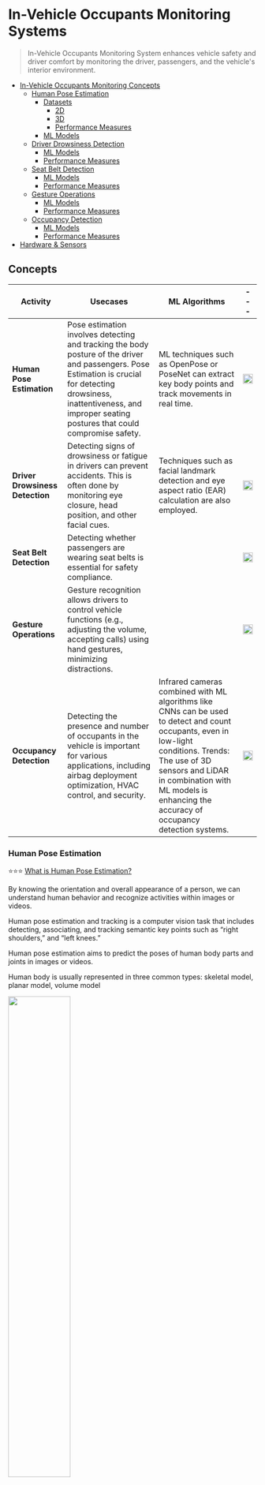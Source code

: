 # In-Vehicle Occupants Monitoring Systems 

> In-Vehicle Occupants Monitoring System enhances vehicle safety and driver comfort by monitoring the driver, passengers, and the vehicle's interior environment.

- [In-Vehicle Occupants Monitoring Concepts]()
  - [Human Pose Estimation]()
    - [Datasets]()
        - [2D]()
        - [3D]() 
        - [Performance Measures]()
    - [ML Models]() 
  - [Driver Drowsiness Detection]()
    - [ML Models]()
    - [Performance Measures]()
  - [Seat Belt Detection]()
    - [ML Models]()
    - [Performance Measures]()
  - [Gesture Operations]()
    - [ML Models]()
    - [Performance Measures]()
  - [Occupancy Detection]()
    - [ML Models]()
    - [Performance Measures]()
- [Hardware & Sensors]()

## Concepts

|Activity|Usecases|ML Algorithms|---|
|---|---|----|---|
|<h4>Human Pose Estimation</h4>|Pose estimation involves detecting and tracking the body posture of the driver and passengers. Pose Estimation is crucial for detecting drowsiness, inattentiveness, and improper seating postures that could compromise safety.|ML techniques such as OpenPose or PoseNet can extract key body points and track movements in real time.|<img src="https://i.ytimg.com/vi/UZqpqNsC84Y/maxresdefault.jpg" height="100%" width="100%" />|
|<h4>Driver Drowsiness Detection</h4>|Detecting signs of drowsiness or fatigue in drivers can prevent accidents. This is often done by monitoring eye closure, head position, and other facial cues.|Techniques such as facial landmark detection and eye aspect ratio (EAR) calculation are also employed.|<img src="https://external-content.duckduckgo.com/iu/?u=https%3A%2F%2Ftse4.mm.bing.net%2Fth%3Fid%3DOIP.RIr16UO7ARQ5D8_VCVvZ1gHaEI%26pid%3DApi&f=1&ipt=aa767fe26e25db3d7104b9e95e308e4a9193b0614f872cc70114d2385f370a8f&ipo=images" height="100%" width="100%" />|
|<h4>Seat Belt Detection</h4>|Detecting whether passengers are wearing seat belts is essential for safety compliance.||<img src="https://external-content.duckduckgo.com/iu/?u=https%3A%2F%2Ftse1.mm.bing.net%2Fth%3Fid%3DOIP.0-RyrIz-nyseQz8rCDSiowHaEK%26pid%3DApi&f=1&ipt=04a9f1a12558f608e4b8f26691bcabb3a09fd0bf084ebfecc1593a4c56095eb5&ipo=images" height="100%" width="100%" />|
|<h4>Gesture Operations</h4>|Gesture recognition allows drivers to control vehicle functions (e.g., adjusting the volume, accepting calls) using hand gestures, minimizing distractions.||<img src="https://how2electronics.com/wp-content/uploads/2020/01/Gesture-Recognition-and-Its-Application-in-Machine-Learning-1000x528.jpg" height="100%" width="100%" />|
|<h4>Occupancy Detection</h4>|Detecting the presence and number of occupants in the vehicle is important for various applications, including airbag deployment optimization, HVAC control, and security.|Infrared cameras combined with ML algorithms like CNNs can be used to detect and count occupants, even in low-light conditions. Trends: The use of 3D sensors and LiDAR in combination with ML models is enhancing the accuracy of occupancy detection systems.|<img src="https://www.ai-online.com/wp-content/uploads/2020/05/Xperi-Corporation-announced-that-its-in-cabin-monitoring-solution-1024x572.jpg" height="100%" width="100%" />|

### Human Pose Estimation

:star::star::star: [What is Human Pose Estimation?](https://softwaremill.com/human-pose-estimation-2023-guide/)

By knowing the orientation and overall appearance of a person, we can understand human behavior and recognize activities within images or videos.

Human pose estimation and tracking is a computer vision task that includes detecting, associating, and tracking semantic key points such as “right shoulders,” and “left knees.”

Human pose estimation aims to predict the poses of human body parts and joints in images or videos.

Human body is usually represented in three common types: skeletal model, planar model, volume model

<img src="https://viso.ai/wp-content/uploads/2021/01/human-pose-model.jpg" width="50%" height="50%" />

#### ML Models

Deep Learning based Pose Detection methods

|Year|Model|Model Category|Model Description|Model Architecture|Research Paper|Code|Benchmarks|
|---|---|---|---|---|---|---|---|
|2016|OpenPose|Pose Estimation| Bottom-up apprach |Multi-person detection for human pose estimation, useful for driver monitoring.|Part Affinity Fields (PAFs) and CNNs||[Understanding OpenPose (with code reference)— Part 1](https://medium.com/analytics-vidhya/understanding-openpose-with-code-reference-part-1-b515ba0bbc73)|
|2019|HRNet|Bottom-up pose estimation (CVPR 2021)||[Pytorch Implementation](https://github.com/leoxiaobin/deep-high-resolution-net.pytorch)||||
|2024|[HoT - Hourglass Tokenizer for Efficient Transformer-Based 3D Human Pose Estimation (CVPR 2024)](https://github.com/NationalGAILab/HoT)|||||||
||Deep Pose|||||||
||PoseNet|||||||
||Dense Pose|||||||
|||||||||

[Pose Estimation Leaderboard](https://paperswithcode.com/task/pose-estimation)

### Driver Drowsiness Detection

Techniques used to identify drowsiness,

- Behavioural Parameter-Based Techniques: Measures driver’s fatigue through behavioural parameters of the driver, such as eye closure ratio, eye blinking, head position, facial expressions, and yawning.

Percentage of Eye Closures (PERCLOS) are one of the most commonly used metrics in detecting drowsiness based on eye state observation. PERCLOS is the ratio of eye closure over a period, and then on the result of PERCLOS, eyes are referred to as open or closed.
Yawning-based detection systems analyse the variations in the geometric shape of the mouth of a drowsy driver, such as the broader opening of the mouth, lip position, etc. Behavioural-based techniques use cameras and computer vision techniques to extract behavioural features.

- Vehicular Parameters-Based Techniques: Vehicular parameter-based methods try to detect driver fatigue based on vehicular features such as frequent lane-changing patterns, vehicle speed variability, steering wheel angle, steering wheel grip force, etc

- Eye Aspect Ratio (EAR)  

EAR is a widely used metric for measuring eye-opening and is commonly used in facial expression analysis, eye tracking, and driver drowsiness detection systems. EAR is calculated by measuring the ratio of the distance between the vertical landmarks of the eye (the upper and lower eyelids) to the distance between the horizontal landmarks of the eye.

<img src="https://www.ijraset.com/images/text_version_uploads/imag%201_29670.png" />

## Datasets

- Near-Infrared (IR) Images 
- Depth images (RGB-D) which provide explicit 3D information
- Multiple RGB images from different views to address occlusion challenges

<img src="https://cdn.prod.website-files.com/5d7b77b063a9066d83e1209c/62dfe3c6b83ee8a71aeadf54_IN%20TEXT%20ASSET-6.jpg" width="50%" height="50%"/>

### 2D

[MPII Human Pose Dataset](http://human-pose.mpi-inf.mpg.de/)


### 3D



HIVE (Human In VEhicles) provides RGB and NIR in-vehicle image pairs with ground-truth 2D and 3D pose and shape annotations

A synthetic dataset consists of synthesized humans with different shapes and poses in vehicels.

[Drive&Act](https://driveandact.com/): A Multi-Modal Dataset for Fine-Grained Driver Behavior Recognition in Autonomous Vehicles

dataset features twelve hours and over 9.6 million frames of people engaged in distractive activities during both, manual and automated driving. We capture color, infrared, depth and 3D body pose information from six views and densely label the videos with a hierarchical annotation scheme, resulting in 83 categories. 

### Performance Measures

[PCK - Percentage of Correct Keypoints](https://softwaremill.com/human-pose-estimation-2023-guide/)
[OKS - Object Keypoint Similarity](https://softwaremill.com/human-pose-estimation-2023-guide/)

This metric is used in the MPII dataset, where the detected joint is considered correct when the distance between the predicted location and the true location is within a certain threshold.

MPJPE
PA-MPJPE

## ML Models

Classical Human Pose Estimation solutions are based on classical Computer Vision, with a focus on parts and changes in colors and contrast. In the past few years, this area has been dominated by deep learning solutions distinguished into two branches,

- Top-down approaches: firstly performing person detection and then regressing key points within the chosen bounding box. 
- Bottom-up appraches: Estimate each body joint first and then group them to form a unique pose. Bottom-up approaches produce multiple skeletons at once, so they are often faster and more suitable for real-time solutions and also perform better in crowd scenes for multi person pose estimation.

Deep Learning based Pose Detection methods



|Year|Model|Model Category|Model Description|Model Architecture|Research Paper|Code|Benchmarks|
|---|---|---|---|---|---|---|---|
|2016|OpenPose|Pose Estimation| Bottom-up apprach |Multi-person detection for human pose estimation, useful for driver monitoring.|Part Affinity Fields (PAFs) and CNNs|||
|2019|HRNet|Bottom-up pose estimation (CVPR 2021)||[Pytorch Implementation](https://github.com/leoxiaobin/deep-high-resolution-net.pytorch)||||
|2021|Transformer Sequence Modeling||Transformer architecture applied to gesture recognition and pose estimation.|||||
|2024|[HoT - Hourglass Tokenizer for Efficient Transformer-Based 3D Human Pose Estimation (CVPR 2024)](https://github.com/NationalGAILab/HoT)|||||||
|||||||||

## Hardware & Sensors

- Cameras: High-resolution RGB cameras are used for tasks like pose estimation, gesture recognition, and occupancy detection. These cameras provide real-time video feeds, which are processed by ML models to detect and track objects and behaviors.
- Infrared (IR) Cameras: Used for low-light or night-time monitoring, particularly for tasks like drowsiness detection and occupancy detection. IR cameras work by detecting infrared radiation, which is emitted by all objects with a temperature above absolute zero.
- LiDAR: LiDAR sensors use laser beams to create detailed 3D maps of the vehicle's interior, aiding in accurate occupancy detection and pose estimation. These sensors are particularly useful in low-visibility conditions.
- Ultrasonic Sensors: Used for proximity detection and occupant classification. They emit sound waves and measure the time taken for the echo to return, helping in detecting objects and their distance from the sensor.
- Radar Sensors: Radar is employed for detecting the presence and motion of occupants, as well as monitoring heart rate and respiration for drowsiness detection.

https://electronicsmaker.com/detecting-vehicle-occupancy-with-mmwave-sensors

### Credits
- [A Systematic Review of Recent Deep Learning Approaches for 3D Human Pose Estimation](https://www.mdpi.com/2313-433X/9/12/275)
- [Driver Drowsiness Detection System using Deep Learning](https://www.ijraset.com/research-paper/driver-drowsiness-detection-system-using-deep-learning)
- [Human Pose Estimation with Deep Learning – Ultimate Overview in 2024](https://viso.ai/deep-learning/pose-estimation-ultimate-overview/)
